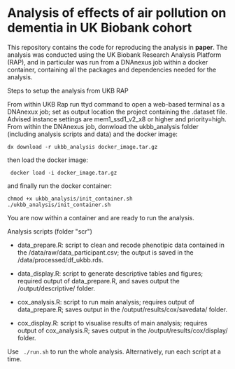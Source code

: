 # Analysis of effects of air pollution on dementia in UK Biobank cohort

This repository contains the code for reproducing the analysis in **paper**. The analysis was conducted using the UK Biobank Research Analysis Platform (RAP), and in particular was run from a DNAnexus job within a docker container, containing all the packages and dependencies needed for the analysis.

Steps to setup the analysis from UKB RAP

From within UKB Rap run ttyd command to open a web-based terminal as a DNAnexux job; set as output location the project containing the .dataset file. Advised instance settings are mem1_ssd1_v2_x8 or higher and priority=high. From within the DNAnexus job, donwload the ukbb_analysis folder (including analysis scripts and data) and the docker image:

```dx download -r ukbb_analysis docker_image.tar.gz```

then load the docker image:

``` docker load -i docker_image.tar.gz```

and finally run the docker container:

``` 
chmod +x ukbb_analysis/init_container.sh
./ukbb_analysis/init_container.sh
```

You are now within a container and are ready to run the analysis.

Analysis scripts (folder "scr")

- data_prepare.R: script to clean and recode phenotipic data contained in the /data/raw/data_participant.csv; the output is saved in the /data/processed/df_ukbb.rds.

- data_display.R: script to generate descriptive tables and figures; required output of data_prepare.R, and saves output the /output/descriptive/ folder.

- cox_analysis.R: script to run main analysis; requires output of data_prepare.R; saves output in the /output/results/cox/savedata/ folder.

- cox_display.R: script to visualise results of main analysis; requires output of cox_analysis.R; saves output in the /output/results/cox/display/ folder.

Use ``` ./run.sh``` to run the whole analysis. Alternatively, run each script at a time.


